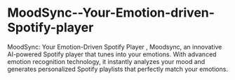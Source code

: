 # MoodSync--Your-Emotion-driven-Spotify-player
MoodSync: Your Emotion-Driven Spotify Player , Moodsync, an innovative AI-powered Spotify player that tunes into your emotions. With advanced emotion recognition technology, it instantly analyzes your mood and generates personalized Spotify playlists that perfectly match your emotions. 
